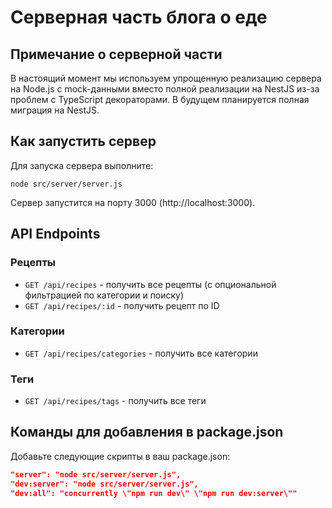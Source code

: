 
# Серверная часть блога о еде

## Примечание о серверной части
В настоящий момент мы используем упрощенную реализацию сервера на Node.js с mock-данными вместо полной реализации на NestJS из-за проблем с TypeScript декораторами. В будущем планируется полная миграция на NestJS.

## Как запустить сервер
Для запуска сервера выполните:
```
node src/server/server.js
```

Сервер запустится на порту 3000 (http://localhost:3000).

## API Endpoints

### Рецепты
- `GET /api/recipes` - получить все рецепты (с опциональной фильтрацией по категории и поиску)
- `GET /api/recipes/:id` - получить рецепт по ID

### Категории
- `GET /api/recipes/categories` - получить все категории

### Теги
- `GET /api/recipes/tags` - получить все теги

## Команды для добавления в package.json
Добавьте следующие скрипты в ваш package.json:
```json
"server": "node src/server/server.js",
"dev:server": "node src/server/server.js",
"dev:all": "concurrently \"npm run dev\" \"npm run dev:server\""
```
